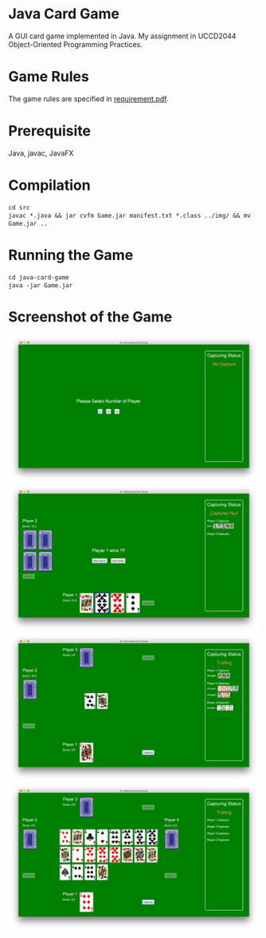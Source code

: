 # Java Card Game
A GUI card game implemented in Java. My assignment in UCCD2044 Object-Oriented Programming Practices.

# Game Rules
The game rules are specified in [requirement.pdf](requirement.pdf).

# Prerequisite
Java, javac, JavaFX

# Compilation
```
cd src
javac *.java && jar cvfm Game.jar manifest.txt *.class ../img/ && mv Game.jar ..
```

# Running the Game
```
cd java-card-game
java -jar Game.jar
```

# Screenshot of the Game
![image1](screenshots/image1.png) <br>
![image2](screenshots/image2.png) <br>
![image3](screenshots/image3.png) <br>
![image4](screenshots/image4.png) <br>
